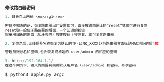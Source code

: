 **修改路由器密码**

```python
1. 首先连上网络 <em>arg1</em>

密码不知道的话，恢复路由器出厂设置即可，直接按路由器上的“reset”键即可进行复位
reset键一般位于路由器的后面，一个凹进的按钮
需要用细长的东西（如牙签等）按住按钮十秒左右，即可复位路由器

2. 复位之后,无线信号名称恢复为默认的TP-LINK_XXXX(X为路由器背面标贴MAC地址的后4位或后6位),**此时它没有密码**

管理员账号名和密码,也会恢复成初始的 user/admin 的相应的密码

3. http://192.168.1.1/
在这个网页下，输入路由器背面的默认用户名（user/admin）和密码，修改密码
```

<pre>
$ python3 apple.py <em>arg1</em>
</pre>
